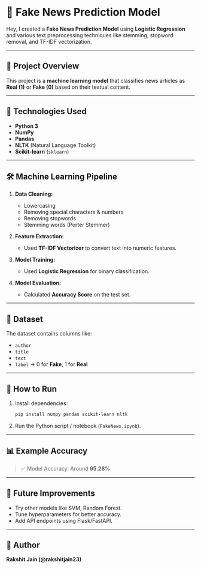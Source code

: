 # 🔖 Fake News Prediction Model

Hey, I created a **Fake News Prediction Model** using **Logistic Regression** and various text preprocessing techniques like stemming, stopword removal, and TF-IDF vectorization.

---

## 🚀 Project Overview

This project is a **machine learning model** that classifies news articles as **Real (1)** or **Fake (0)** based on their textual content.

---

## 🔧 Technologies Used

* **Python 3**
* **NumPy**
* **Pandas**
* **NLTK** (Natural Language Toolkit)
* **Scikit-learn** (`sklearn`)

---

## 🛠️ Machine Learning Pipeline

1. **Data Cleaning:**

   * Lowercasing
   * Removing special characters & numbers
   * Removing stopwords
   * Stemming words (Porter Stemmer)

2. **Feature Extraction:**

   * Used **TF-IDF Vectorizer** to convert text into numeric features.

3. **Model Training:**

   * Used **Logistic Regression** for binary classification.

4. **Model Evaluation:**

   * Calculated **Accuracy Score** on the test set.

---

## 📁 Dataset

The dataset contains columns like:

* `author`
* `title`
* `text`
* `label` → 0 for **Fake**, 1 for **Real**

---

## 🏁 How to Run

1. Install dependencies:

   ```bash
   pip install numpy pandas scikit-learn nltk
   ```
2. Run the Python script / notebook (`FakeNews.ipynb`).

---

## 📊 Example Accuracy

> ✅ Model Accuracy: Around **95.28%**

---

## 🤖 Future Improvements

* Try other models like SVM, Random Forest.
* Tune hyperparameters for better accuracy.
* Add API endpoints using Flask/FastAPI.

---

## 📌 Author

**Rakshit Jain (@rakshitjain23)**

